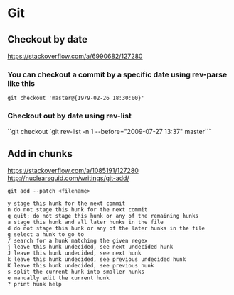 # Git

## Checkout by date

https://stackoverflow.com/a/6990682/127280

### You can checkout a commit by a specific date using rev-parse like this

`git checkout 'master@{1979-02-26 18:30:00}'`

### Checkout out by date using rev-list 

``git checkout `git rev-list -n 1 --before="2009-07-27 13:37" master```

## Add in chunks

https://stackoverflow.com/a/1085191/127280
http://nuclearsquid.com/writings/git-add/

`git add --patch <filename>`

```
y stage this hunk for the next commit
n do not stage this hunk for the next commit
q quit; do not stage this hunk or any of the remaining hunks
a stage this hunk and all later hunks in the file
d do not stage this hunk or any of the later hunks in the file
g select a hunk to go to
/ search for a hunk matching the given regex
j leave this hunk undecided, see next undecided hunk
J leave this hunk undecided, see next hunk
k leave this hunk undecided, see previous undecided hunk
K leave this hunk undecided, see previous hunk
s split the current hunk into smaller hunks
e manually edit the current hunk
? print hunk help
```

